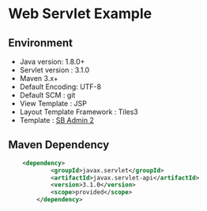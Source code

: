 # Web Servlet Example

## Environment
- Java version: 1.8.0+
- Servlet version : 3.1.0
- Maven 3.x+
- Default Encoding: UTF-8
- Default SCM : git
- View Template : JSP
- Layout Template Framework : Tiles3
- Template : [SB Admin 2](https://blackrockdigital.github.io/startbootstrap-sb-admin-2/pages/index.html)

## Maven Dependency

``` xml
	<dependency>
            <groupId>javax.servlet</groupId>
            <artifactId>javax.servlet-api</artifactId>
            <version>3.1.0</version>
            <scope>provided</scope>
        </dependency>
```